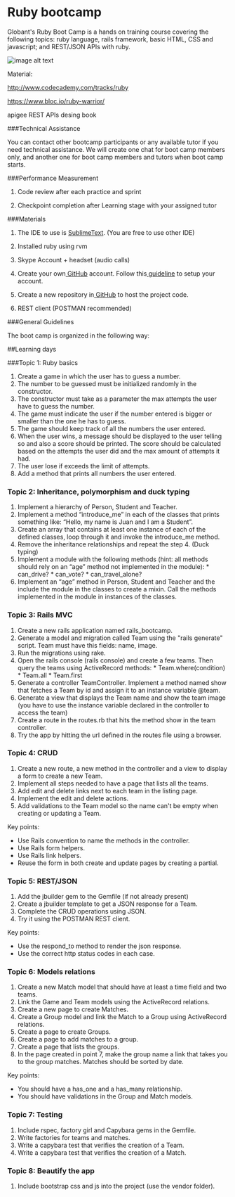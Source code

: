 Ruby bootcamp
============

Globant's Ruby Boot Camp is a hands on training course covering the following topics: ruby language, rails framework, basic HTML, CSS and javascript; and REST/JSON APIs with ruby.


![image alt text](https://www.ruby-lang.org/images/header-ruby-logo.png)



Material:

http://www.codecademy.com/tracks/ruby

https://www.bloc.io/ruby-warrior/

apigee REST APIs desing book


###Technical Assistance

You can contact other bootcamp participants or any available tutor if you need technical assistance. We will create one chat for boot camp members only, and another one for boot camp members and tutors when boot camp starts.

###Performance Measurement

1. Code review after each practice and sprint

2. Checkpoint completion after Learning stage with your assigned tutor



###Materials

1. The IDE to use is [SublimeText](http://www.sublimetext.com/). (You are free to use other IDE)

2. Installed ruby using rvm

3. Skype Account + headset (audio calls)

4. Create your own[ GitHub](https://github.com/) account. Follow this[ guideline](https://help.github.com/articles/set-up-git) to setup your account. 

5. Create a new repository in[ GitHub](https://github.com/)  to host the project code.

6. REST client (POSTMAN recommended)



###General Guidelines

The boot camp is organized in the following way:

##Learning days

###Topic 1: Ruby basics
  1. Create a game in which the user has to guess a number.
  2. The number to be guessed must be initialized randomly in the constructor.
  3. The constructor must take as a parameter the max attempts the user have to guess the number.
  4. The game must indicate the user if the number entered is bigger or smaller than the one he has to guess.
  5. The game should keep track of all the numbers the user entered.
  6. When the user wins, a message should be displayed to the user telling so and also a score should be printed. The score should be calculated based on the attempts the user did and the max amount of attempts it had.
  7. The user lose if exceeds the limit of attempts.
  8. Add a method that prints all numbers the user entered.


### Topic 2: Inheritance, polymorphism and duck typing
  1. Implement a hierarchy of Person, Student and Teacher.
  2. Implement a method “introduce_me” in each of the classes that prints something like: “Hello, my name is Juan and I am a Student”.
  3. Create an array that contains at least one instance of each of the defined classes, loop through it and invoke the introduce_me method.
  4. Remove the inheritance relationships and repeat the step 4. (Duck typing)
  5. Implement a module with the following methods (hint: all methods should rely on an “age” method not implemented in the module):
    * can_drive?
    * can_vote?
    * can_travel_alone?
  6. Implement an “age” method in Person, Student and Teacher and the include the module in the classes to create a mixin. Call the methods implemented in the module in instances of the classes.

### Topic 3: Rails MVC
  1. Create a new rails application named rails_bootcamp.
  2. Generate a model and migration called Team using the "rails generate" script. Team must have this fields: name, image.
  3. Run the migrations using rake.
  4. Open the rails console (rails console) and create a few teams. Then query the teams using ActiveRecord methods:
    * Team.where(condition)
    * Team.all
    * Team.first
  5. Generate a controller TeamController. Implement a method named show that fetches a Team by id and assign it to an instance variable @team.
  6. Generate a view that displays the Team name and show the team image (you have to use the instance variable declared in the controller to access the team)
  7. Create a route in the routes.rb that hits the method show in the team controller.
  8. Try the app by hitting the url defined in the routes file using a browser.

### Topic 4: CRUD
  1. Create a new route, a new method in the controller and a view to display a form to create a new Team.
  2. Implement all steps needed to have a page that lists all the teams.
  3. Add edit and delete links next to each team in the listing page.
  4. Implement the edit and delete actions.
  5. Add validations to the Team model so the name can't be empty when creating or updating a Team.

Key points:
  * Use Rails convention to name the methods in the controller.
  * Use Rails form helpers.
  * Use Rails link helpers.
  * Reuse the form in both create and update pages by creating a partial.

### Topic 5: REST/JSON
  1. Add the jbuilder gem to the Gemfile (if not already present)
  2. Create a jbuilder template to get a JSON response for a Team.
  3. Complete the CRUD operations using JSON.
  4. Try it using the POSTMAN REST client.

Key points:
  * Use the respond_to method to render the json response.
  * Use the correct http status codes in each case.
  
### Topic 6: Models relations
  1. Create a new Match model that should have at least a time field and two teams.
  2. Link the Game and Team models using the ActiveRecord relations.
  3. Create a new page to create Matches.
  4. Create a Group model and link the Match to a Group using ActiveRecord relations.
  5. Create a page to create Groups.
  6. Create a page to add matches to a group.
  7. Create a page that lists the groups.
  8. In the page created in point 7, make the group name a link that takes you to the group matches. Matches should be sorted by date.

Key points:
  * You should have a has_one and a has_many relationship.
  * You should have validations in the Group and Match models.

### Topic 7: Testing
  1. Include rspec, factory girl and Capybara gems in the Gemfile.
  2. Write factories for teams and matches.
  3. Write a capybara test that verifies the creation of a Team.
  4. Write a capybara test that verifies the creation of a Match.


### Topic 8: Beautify the app
  1. Include bootstrap css and js into the project (use the vendor folder).
